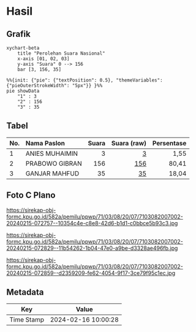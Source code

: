 # Hasil

## Grafik

```mermaid
xychart-beta
    title "Perolehan Suara Nasional"
    x-axis [01, 02, 03]
    y-axis "Suara" 0 --> 156
    bar [3, 156, 35]
```

```mermaid
%%{init: {"pie": {"textPosition": 0.5}, "themeVariables": {"pieOuterStrokeWidth": "5px"}} }%%
pie showData
    "1" : 3
    "2" : 156
    "3" : 35
```

## Tabel

| No. | Nama Paslon    | Suara | Suara (raw) | Persentase |
|:--- |:-------------- | -----:| -----------:| ----------:|
| 1   | ANIES MUHAIMIN | 3     | [3][p-1]    | 1,55       |
| 2   | PRABOWO GIBRAN | 156   | [156][p-2]  | 80,41      |
| 3   | GANJAR MAHFUD  | 35    | [35][p-3]   | 18,04      |


[p-1]: https://github.com/gigit-pemilu/pemilu-2024/blob/main/pilpres/hitung-suara/sub/71-sulawesi-utara/sub/03-kepulauan-sangihe/sub/08-tabukan-utara/sub/2007-utaurano/sub/002-tps/sub/paslon-1.txt
[p-2]: https://github.com/gigit-pemilu/pemilu-2024/blob/main/pilpres/hitung-suara/sub/71-sulawesi-utara/sub/03-kepulauan-sangihe/sub/08-tabukan-utara/sub/2007-utaurano/sub/002-tps/sub/paslon-2.txt
[p-3]: https://github.com/gigit-pemilu/pemilu-2024/blob/main/pilpres/hitung-suara/sub/71-sulawesi-utara/sub/03-kepulauan-sangihe/sub/08-tabukan-utara/sub/2007-utaurano/sub/002-tps/sub/paslon-3.txt

## Foto C Plano

https://sirekap-obj-formc.kpu.go.id/582a/pemilu/ppwp/71/03/08/20/07/7103082007002-20240215-072757--10354c4e-c8e8-42d6-b1d1-c0bbce5b93c3.jpg

https://sirekap-obj-formc.kpu.go.id/582a/pemilu/ppwp/71/03/08/20/07/7103082007002-20240215-072829--11b54262-1b04-47e0-a9be-d3328ae496fb.jpg

https://sirekap-obj-formc.kpu.go.id/582a/pemilu/ppwp/71/03/08/20/07/7103082007002-20240215-072859--d2359209-fe62-4054-9f17-3ce79f95c1ec.jpg


## Metadata

| Key        | Value               |
| ---------- | ------------------- |
| Time Stamp | 2024-02-16 10:00:28 |




